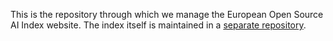 This is the repository through which we manage the European Open Source AI Index website. The index itself is maintained in a [separate repository](https://github.com/Language-Technology-Assessment/main-database).
